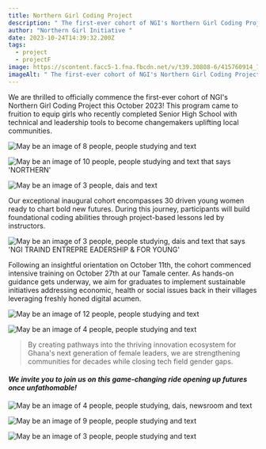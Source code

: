 ```yaml
---
title: Northern Girl Coding Project
description: " The first-ever cohort of NGI's Northern Girl Coding Project"
author: "Northern Girl Initiative "
date: 2023-10-24T14:39:32.200Z
tags:
  - project
  - projectF
image: https://scontent.facc5-1.fna.fbcdn.net/v/t39.30808-6/415760914_754770116677876_8069189600460680041_n.jpg?_nc_cat=107&ccb=1-7&_nc_sid=3635dc&_nc_eui2=AeH4vgv-ID2CVW5Uuv8DuPoIuE-hl0BYM8W4T6GXQFgzxUjI8OwgQJBTSI2snbJkUyJ3to8-N_MKLQCj57pAWTJ6&_nc_ohc=W2XcCxvaQc0AX9KfL4O&_nc_oc=AQmcBni5yLHQix5qcrdWhJboTRMFjq1gKMEgaXVzwnYltg3L-gmNficJePdZuMfcUdw&_nc_zt=23&_nc_ht=scontent.facc5-1.fna&oh=00_AfBR7hDDN7lUKwYzzHZf56K-uoGQkElcahvH_e2lNoNrdw&oe=65C1F6FC
imageAlt: " The first-ever cohort of NGI's Northern Girl Coding Project"
---
```



We are thrilled to officially commence the first-ever cohort of NGI's Northern Girl Coding Project this October 2023! This program came to fruition to equip girls who recently completed Senior High School with technical and leadership tools to become changemakers uplifting local communities. 

<!--StartFragment-->

![May be an image of 8 people, people studying and text](https://scontent.facc5-2.fna.fbcdn.net/v/t39.30808-6/415851814_754770056677882_6849111335125768788_n.jpg?_nc_cat=108&ccb=1-7&_nc_sid=3635dc&_nc_eui2=AeFeIQuYHr1pFFYyaiKwvnht4tXEl0SD-Sri1cSXRIP5Km5z_Dh7UjM17eKwq8gxgQ-F6sJHz67WyJXmuXiv64eg&_nc_ohc=yoBVOkbdblEAX_7dlh6&_nc_zt=23&_nc_ht=scontent.facc5-2.fna&oh=00_AfAcHw6UcEp8-16mhdw2HLVJB0nfLChw02BR_B4b4-RLZA&oe=65C1C05A)

<!--EndFragment--><!--StartFragment-->

![May be an image of 10 people, people studying and text that says 'NORTHERN'](https://scontent.facc5-1.fna.fbcdn.net/v/t39.30808-6/415752323_754769790011242_3845033042506207867_n.jpg?_nc_cat=106&ccb=1-7&_nc_sid=3635dc&_nc_eui2=AeEH6CDqfg7s2sD5ZujH5LjGKghYUYeoh3gqCFhRh6iHeGqGjV49yOuNRBs5mtfxMmLZhFZ2-cgyV9wz8QyyBh5z&_nc_ohc=HpQrckQdCpYAX_WPa-d&_nc_oc=AQnD6mc5j1kpylsW8z2GJkVm7SrdZ7br823LyaORK6t-zDlWfk3VhyoaGp7MtHxAMY4&_nc_zt=23&_nc_ht=scontent.facc5-1.fna&oh=00_AfAMMR7G8PMC1D6sGV_5hjvrGNQvFg6hg9Akda69WPAvLw&oe=65C126B1)

<!--EndFragment-->

<!--StartFragment-->

![May be an image of 3 people, dais and text](https://scontent.facc5-1.fna.fbcdn.net/v/t39.30808-6/415780415_754769866677901_6464866725787957720_n.jpg?_nc_cat=110&ccb=1-7&_nc_sid=3635dc&_nc_eui2=AeGUuK_eAogamSFhpYKEYwViLCvXNIVU1YssK9c0hVTVixH0-wYLFieWOwzTXZMv-ma4Y2Tjmunt0jfBNzdAN9IZ&_nc_ohc=7Pmf22teO6kAX-iugSf&_nc_zt=23&_nc_ht=scontent.facc5-1.fna&oh=00_AfAJkrlcmUL8akjzauAHOa_P28TThQ4ScIql9U9xvNkF9A&oe=65C15B5D)

<!--EndFragment-->

Our exceptional inaugural cohort encompasses 30 driven young women ready to chart bold new futures. During this journey, participants will build foundational coding abilities through project-based lessons led by instructors. 

<!--StartFragment-->

![May be an image of 3 people, people studying, dais and text that says 'NGI TRAIND ENTREPRE EADERSHIP & FOR YOUNG'](https://scontent.facc5-2.fna.fbcdn.net/v/t39.30808-6/415765450_754769863344568_5172393887608421136_n.jpg?_nc_cat=109&ccb=1-7&_nc_sid=3635dc&_nc_eui2=AeEcZBWxLBAWuHia_ZZ3XmDgfIDMuMfEKQl8gMy4x8QpCSqYkCNcTrmxZ_7BC9GzA00i3d8ASPx_K99Sr6yR26Ma&_nc_ohc=aKTdFHb5YHsAX_4EQ_O&_nc_zt=23&_nc_ht=scontent.facc5-2.fna&oh=00_AfDEsfqmYG0o_zF9yTPTmI98buAyPPVO86e86bG9xPemog&oe=65C22608)

<!--EndFragment-->

Following an insightful orientation on October 11th, the cohort commenced intensive training on October 27th at our Tamale center. As hands-on guidance gets underway, we aim for graduates to implement sustainable initiatives addressing economic, health or social issues back in their villages leveraging freshly honed digital acumen.

<!--StartFragment-->

![May be an image of 12 people, people studying and text](https://scontent.facc5-1.fna.fbcdn.net/v/t39.30808-6/415760914_754770116677876_8069189600460680041_n.jpg?_nc_cat=107&ccb=1-7&_nc_sid=3635dc&_nc_eui2=AeH4vgv-ID2CVW5Uuv8DuPoIuE-hl0BYM8W4T6GXQFgzxUjI8OwgQJBTSI2snbJkUyJ3to8-N_MKLQCj57pAWTJ6&_nc_ohc=W2XcCxvaQc0AX9KfL4O&_nc_oc=AQmcBni5yLHQix5qcrdWhJboTRMFjq1gKMEgaXVzwnYltg3L-gmNficJePdZuMfcUdw&_nc_zt=23&_nc_ht=scontent.facc5-1.fna&oh=00_AfBR7hDDN7lUKwYzzHZf56K-uoGQkElcahvH_e2lNoNrdw&oe=65C1F6FC)

<!--EndFragment-->

<!--StartFragment-->

![May be an image of 4 people, people studying and text](https://scontent.facc5-1.fna.fbcdn.net/v/t39.30808-6/415775491_754769926677895_6960291677771153537_n.jpg?_nc_cat=110&ccb=1-7&_nc_sid=3635dc&_nc_eui2=AeEmBb1y-437imdcdYVbFCCaNz0XtTGlzNo3PRe1MaXM2jcm_AiFN-6G5KAkdFOMN_dQcYQf71I5fvc_JPoCBmER&_nc_ohc=RJeujRso45QAX-W_S1k&_nc_zt=23&_nc_ht=scontent.facc5-1.fna&oh=00_AfABJfG3gMbO3pNiUTk2Q9SUhWE_bF6zdCnPJU85nBCUpQ&oe=65C14DBB)

<!--EndFragment-->

> By creating pathways into the thriving innovation ecosystem for Ghana's next generation of female leaders, we are strengthening communities for decades while closing tech field gender gaps. 

#### *We invite you to join us on this game-changing ride opening up futures once unfathomable!*





<!--StartFragment-->

![May be an image of 4 people, people studying, dais, newsroom and text](https://scontent.facc5-2.fna.fbcdn.net/v/t39.30808-6/415842480_754770316677856_4637952523101408590_n.jpg?_nc_cat=104&ccb=1-7&_nc_sid=3635dc&_nc_eui2=AeFc5a2Plk-v6UAlS_eMhxVlRElnT0Gpm6lESWdPQambqbTeO0Zy54c1PwkOpbWGJDsUPqHirE2z-HWLFj56RUjj&_nc_ohc=KUFbWihcIckAX9GHrUT&_nc_zt=23&_nc_ht=scontent.facc5-2.fna&oh=00_AfBMKsXxYE5nh6ioqimaAAkXRvsiiW69HcNMUVX2N6SHGA&oe=65C2C689)

<!--EndFragment--><!--StartFragment-->

![May be an image of 9 people, people studying and text](https://scontent.facc5-1.fna.fbcdn.net/v/t39.30808-6/415796163_754770413344513_7084529522320697725_n.jpg?_nc_cat=103&ccb=1-7&_nc_sid=3635dc&_nc_eui2=AeEgaHrQ-SVFgxvY46gjexEuaNTJ_pLT21do1Mn-ktPbV9iLSLelYZpUldms0asYMSLdJAhegKIsBprvbSbK70n3&_nc_ohc=66iq_zypVkgAX9W6nVe&_nc_zt=23&_nc_ht=scontent.facc5-1.fna&oh=00_AfAgiiSPEMmBosA0-3_yDtvb1nLjSknHrCOZfEkJQXvjig&oe=65C23BB0)

<!--EndFragment--><!--StartFragment-->

![May be an image of 3 people, people studying and text](https://scontent.facc5-1.fna.fbcdn.net/v/t39.30808-6/415779758_754770590011162_6140518490252033594_n.jpg?_nc_cat=110&ccb=1-7&_nc_sid=3635dc&_nc_eui2=AeH1Hb7Ddd5x5wpnmp6WlX4tEIxmiY5-zJEQjGaJjn7MkbW5ivI0DYbwdHx2FL-UFxfonx1HEMTBzwx7BYcmmWcA&_nc_ohc=wtY7qTC26vkAX-6k8RB&_nc_zt=23&_nc_ht=scontent.facc5-1.fna&oh=00_AfAQUKUQvkdUdVYA0dH38drYaeb5I7BnDmg6wZvnuqqV7Q&oe=65C19E01)

<!--EndFragment-->